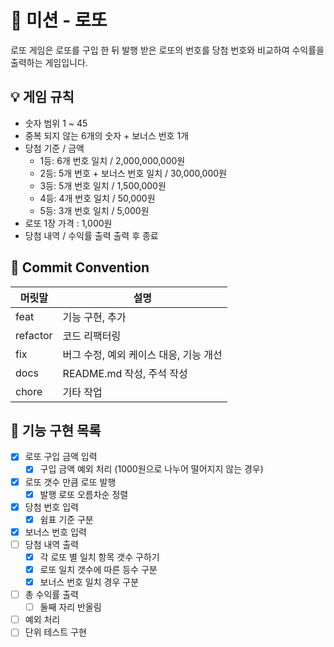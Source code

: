 # 🎰 미션 - 로또

로또 게임은 로또를 구입 한 뒤 발행 받은 로또의 번호를 당첨 번호와 비교하여 수익률을 출력하는 게임입니다.

## 💡 게임 규칙

- 숫자 범위 1 ~ 45
- 중복 되지 않는 6개의 숫자 + 보너스 번호 1개
- 당첨 기준 / 금액
  - 1등: 6개 번호 일치 / 2,000,000,000원
  - 2등: 5개 번호 + 보너스 번호 일치 / 30,000,000원
  - 3등: 5개 번호 일치 / 1,500,000원
  - 4등: 4개 번호 일치 / 50,000원
  - 5등: 3개 번호 일치 / 5,000원
- 로또 1장 가격 : 1,000원
- 당첨 내역 / 수익률 출력 출력 후 종료

## 📠 Commit Convention

| 머릿말   | 설명                                   |
| -------- | -------------------------------------- |
| feat     | 기능 구현, 추가                        |
| refactor | 코드 리팩터링                          |
| fix      | 버그 수정, 예외 케이스 대응, 기능 개선 |
| docs     | README.md 작성, 주석 작성              |
| chore    | 기타 작업                              |

## 🔧 기능 구현 목록

- [x] 로또 구입 금액 입력
  - [x] 구입 금액 예외 처리 (1000원으로 나누어 떨어지지 않는 경우)
- [x] 로또 갯수 만큼 로또 발행
  - [x] 발행 로또 오름차순 정렬
- [x] 당첨 번호 입력
  - [x] 쉼표 기준 구분
- [x] 보너스 번호 입력
- [ ] 당첨 내역 출력
  - [x] 각 로또 별 일치 항목 갯수 구하기
  - [x] 로또 일치 갯수에 따른 등수 구분
  - [x] 보너스 번호 일치 경우 구분
- [ ] 총 수익률 출력
  - [ ] 둘째 자리 반올림
- [ ] 예외 처리
- [ ] 단위 테스트 구현
